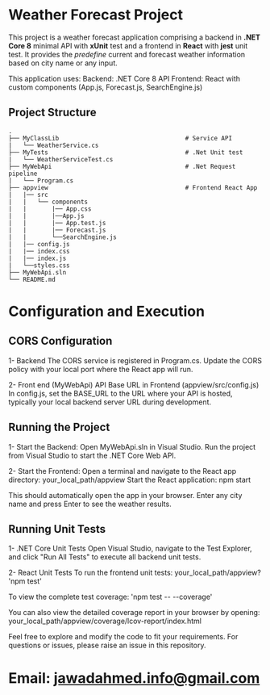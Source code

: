 # Weather Forecast Project
This project is a weather forecast application comprising a backend in **.NET Core 8** minimal API with **xUnit** test and a frontend in **React** with **jest** unit test. It provides the _predefine_ current and forecast weather information based on city name or any input.

This application uses:
Backend: .NET Core 8 API 
Frontend: React with custom components (App.js, Forecast.js, SearchEngine.js)

## Project Structure
    .
    ├── MyClassLib                                   # Service API
    |   └── WeatherService.cs        
    ├── MyTests                                      # .Net Unit test 
    |   └── WeatherServiceTest.cs 
    ├── MyWebApi                                     # .Net Request pipeline
    |   └── Program.cs                  
    ├── appview                                      # Frontend React App            
    |   |── src   
    |   |   └── components 
    |   |       |── App.css 
    |   |       |──App.js
    |   |       |── App.test.js 
    |   |       |── Forecast.js
    |   |       └──SearchEngine.js
    |   |── config.js
    |   |── index.css
    |   |── index.js
    |   └──styles.css
    ├── MyWebApi.sln  
    └── README.md


# Configuration and Execution

## CORS Configuration
 1- Backend
    The CORS service is registered in Program.cs. Update the CORS policy with your local port where the React app will run.

 2- Front end (MyWebApi)
   API Base URL in Frontend (appview/src/config.js)
   In config.js, set the BASE_URL to the URL where your API is hosted, typically your local backend server URL during development.

## Running the Project
1- Start the Backend:
   Open MyWebApi.sln in Visual Studio.
   Run the project from Visual Studio to start the .NET Core Web API.

2- Start the Frontend:
   Open a terminal and navigate to the React app directory:  your_local_path/appview
   Start the React application: npm start
   
   This should automatically open the app in your browser. Enter any city name and press Enter to see the weather results.
   
## Running Unit Tests
1- .NET Core Unit Tests
   Open Visual Studio, navigate to the Test Explorer, and click "Run All Tests" to execute all backend unit tests.

2- React Unit Tests
   To run the frontend unit tests: your_local_path/appview? 'npm test'
   
   To view the complete test coverage: 'npm test -- --coverage'

   You can also view the detailed coverage report in your browser by opening:
   your_local_path/appview/coverage/lcov-report/index.html   

Feel free to explore and modify the code to fit your requirements. For questions or issues, please raise an issue in this repository.
# Email: jawadahmed.info@gmail.com
